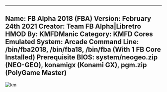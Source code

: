 -----------------------
Name: FB Alpha 2018 (FBA)
Version: February 24th 2021
Creator: Team FB Alpha|Libretro
HMOD By: KMFDManic
Category: KMFD Cores
Emulated System: Arcade
Command Line: /bin/fba2018, /bin/fba18, /bin/fba (With 1 FB Core Installed)
Prerequisite BIOS: system/neogeo.zip (NEO-GEO), konamigx (Konami GX), pgm.zip (PolyGame Master)
-----------------------
![km](https://i.imgur.com/7b8zoWE.png)

